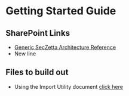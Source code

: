 # Getting Started Guide

## SharePoint Links

- [Generic SecZetta Architecture Reference](https://seczetta.sharepoint.com/:p:/g/profservices/Ef-nfJUXdCRGgoYhEJBSjsABGkDJ4FUCd07v0Ph9fMDyFg)
- New line

## Files to build out
- Using the Import Utility document [click here](import-utility.md)